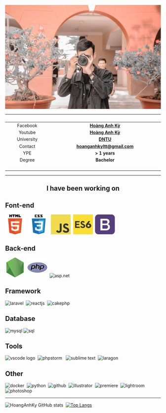 
![KYHOANG](https://github.com/HoangAnhKy/HoangAnhKy.github.io/blob/main/back-end/kyhoang.jpg)

<div align="center">
  
| <img width=300/>|<img width=800/>|
| :-----: | :-: |
| Facebook | [**Hoàng Anh Kỳ**](https://www.facebook.com/Dev120401/)  |
| Youtube | [**Hoàng Anh Kỳ**](https://www.youtube.com/channel/UC_8FaWvOP0V3Z-mFZcJfOrA) |
| University | [**DNTU**](https://dntu.edu.vn/) |
| Contact | **<hoanganhkyltt@gmail.com>** |
| YPE | **> 1 years** |
| Degree | **Bachelor** |
| <img width=300/> |  |
  
</div>

 <hr>

## <p align="center"> I have been working on</p>
## Font-end
<img src="https://raw.githubusercontent.com/github/explore/80688e429a7d4ef2fca1e82350fe8e3517d3494d/topics/html/html.png" width="64" height="64" alt="html logo" title="html"/> &nbsp; <img src="https://raw.githubusercontent.com/github/explore/80688e429a7d4ef2fca1e82350fe8e3517d3494d/topics/css/css.png" width="64" height="64" alt="css logo" title="css">&nbsp;
 <img src="https://raw.githubusercontent.com/github/explore/80688e429a7d4ef2fca1e82350fe8e3517d3494d/topics/javascript/javascript.png" width="64" height="64" alt="javascript logo" title="javascript">&nbsp;
   <img src="https://raw.githubusercontent.com/github/explore/80688e429a7d4ef2fca1e82350fe8e3517d3494d/topics/es6/es6.png" class="rounded-1 mr-3" width="64" height="64" alt="es6" title="es6">&nbsp;
 <img src="https://raw.githubusercontent.com/github/explore/80688e429a7d4ef2fca1e82350fe8e3517d3494d/topics/bootstrap/bootstrap.png" width="64" height="64" alt="bootstrap logo" title="bootstrap">
 ## Back-end
   <img src="https://raw.githubusercontent.com/github/explore/80688e429a7d4ef2fca1e82350fe8e3517d3494d/topics/nodejs/nodejs.png" class="rounded-1 mr-3" width="64" height="64" alt="nodejs" title="nodejs">&nbsp; <img src="https://raw.githubusercontent.com/github/explore/ccc16358ac4530c6a69b1b80c7223cd2744dea83/topics/php/php.png" class="rounded-1 mr-3" width="64" height="64" alt="php" title="php">&nbsp;
  <img src="https://github.com/HoangAnhKy/ASP.NET/blob/main/img/pngwing.com.png" class="rounded-1 mr-3" width="64" height="64" alt="asp.net" title="asp.net">
   
 ## Framework
 <p>
<img height="64" width="64" src="https://upload.wikimedia.org/wikipedia/commons/thumb/9/9a/Laravel.svg/330px-Laravel.svg.png" alt="laravel" title="laravel" />&nbsp;
<img height="64" width="76" src="https://upload.wikimedia.org/wikipedia/commons/thumb/a/a7/React-icon.svg/768px-React-icon.svg.png" alt="reactjs" title="reactjs" />&nbsp;
<img height="64" width="76" src="https://github.com/HoangAnhKy/ASP.NET/blob/main/img/cakephp_plain_logo_icon_146605.png" alt="cakephp" title="cakephp" />

 </p>
  <h2>Database</h2>
  <p>
   <img src="https://github.com/HoangAnhKy/ASP.NET/blob/main/img/mysql.png" width="64"  alt="mysql" title="mysql">
  <img src="https://github.com/HoangAnhKy/ASP.NET/blob/main/img/sql%20server.png" class="rounded-1 mr-3" width="64" height="64" alt="sql" title="sql server">
  </p>
  
  ## Tools 
  <p>
  <img src="https://upload.wikimedia.org/wikipedia/commons/2/2d/Visual_Studio_Code_1.18_icon.svg" width="64" height="64" alt="vscode logo" title="vscode">&nbsp;
  <img height="64" width="64" src="https://upload.wikimedia.org/wikipedia/commons/thumb/c/c9/PhpStorm_Icon.svg/768px-PhpStorm_Icon.svg.png?20200803075927" alt="phpstorm" title="phpstorm" /> &nbsp;
  <img src="https://upload.wikimedia.org/wikipedia/en/d/d2/Sublime_Text_3_logo.png" class="rounded-1 mr-3" width="64" height="64" alt="sublime text" title="sublime text">&nbsp;
   <img height="64" width="64" src="https://cdn.worldvectorlogo.com/logos/laragon.svg" alt="laragon" title="laragon"/>
  </p>
  
 ## Other 
<p>
  <img src="https://github.com/HoangAnhKy/ASP.NET/blob/main/img/icons8-docker-48.png" class="rounded-1 mr-3" width="64" height="64" alt="docker" title="docker">&nbsp;
 <img src="https://github.com/HoangAnhKy/ASP.NET/blob/main/img/5848152fcef1014c0b5e4967.png" class="rounded-1 mr-3" width="64" height="64" alt="python" title="python">&nbsp;
 <img src="https://github.com/HoangAnhKy/ASP.NET/blob/main/img/github-logo.png" class="rounded-1 mr-3" width="64" height="64" alt="github" title="github">&nbsp;
 <img src="https://github.com/HoangAnhKy/ASP.NET/blob/main/img/illustrator.png" class="rounded-1 mr-3" width="64" height="64" alt="illustrator" title="illustrator">&nbsp;
 <img src="https://github.com/HoangAnhKy/ASP.NET/blob/main/img/premiere.png" class="rounded-1 mr-3" width="64" height="64" alt="premiere" title="premiere">&nbsp;
 <img src="https://github.com/HoangAnhKy/ASP.NET/blob/main/img/adobe-lightroom-icon.png" class="rounded-1 mr-3" width="64" height="64" alt="lightroom" title="lightroom">&nbsp;
 <img src="https://github.com/HoangAnhKy/ASP.NET/blob/main/img/icons8-adobe-photoshop-48.png" class="rounded-1 mr-3" width="64" height="64" alt="photoshop" title="photoshop">
</p>
<hr />

![HoangAnhKy GitHub stats](https://github-readme-stats.vercel.app/api?username=HoangAnhKy&show_icons=true&theme=dark) &nbsp;[![Top Langs](https://github-readme-stats.vercel.app/api/top-langs/?username=HoangAnhKy&layout=compact&theme=dark)](https://github.com/anuraghazra/github-readme-stats)

